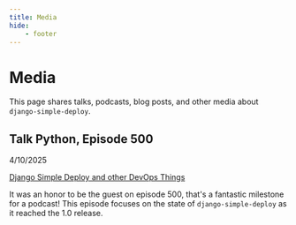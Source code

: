 ```yaml
---
title: Media
hide:
    - footer
---
```


# Media

This page shares talks, podcasts, blog posts, and other media about `django-simple-deploy`.

## Talk Python, Episode 500

4/10/2025

[Django Simple Deploy and other DevOps Things](https://talkpython.fm/episodes/show/500/django-simple-deploy-and-other-devops-things)

It was an honor to be the guest on episode 500, that's a fantastic milestone for a podcast! This episode focuses on the state of `django-simple-deploy` as it reached the 1.0 release.

